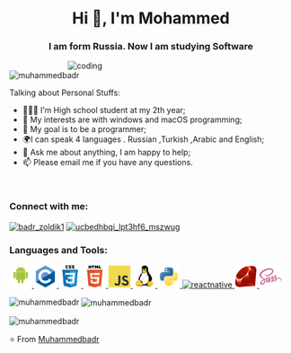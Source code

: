 <h1 align="center">Hi 👋, I'm Mohammed</h1>
<h3 align="center">I am form Russia. Now I am studying Software </h3>

<img align="right" width="400" src="https://media.tenor.com/2uyENRmiUt0AAAAC/coding.gif" alt="coding">


<p align="left"> <img src="https://komarev.com/ghpvc/?username=muhammedbadr&label=Profile%20views&color=0e75b6&style=flat" alt="muhammedbadr" /> </p>



Talking about Personal Stuffs:

- 👨🏽‍💻 I’m High school student at my 2th year; 
- 🤔 My interests are with windows and macOS programming;
- 💼 My goal is to be a programmer;
- 🌍I can speak 4 languages . Russian ,Turkish ,Arabic and English;
- 💬 Ask me about anything, I am happy to help;
- 📫 Please email me if you have any questions.

<p align="left"> <a href="https://twitter.com/" target="blank"><img src="https://img.shields.io/twitter/follow/?logo=twitter&style=for-the-badge" alt="" /></a> </p>

<h3 align="left">Connect with me:</h3>
<p align="left">
<a href="https://instagram.com/badr_zoldik1" target="blank"><img align="center" src="https://raw.githubusercontent.com/rahuldkjain/github-profile-readme-generator/master/src/images/icons/Social/instagram.svg" alt="badr_zoldik1" height="30" width="40" /></a>
<a href="https://www.youtube.com/c/ucbedhbqi_lpt3hf6_mszwug" target="blank"><img align="center" src="https://raw.githubusercontent.com/rahuldkjain/github-profile-readme-generator/master/src/images/icons/Social/youtube.svg" alt="ucbedhbqi_lpt3hf6_mszwug" height="30" width="40" /></a>
</p>

<h3 align="left">Languages and Tools:</h3>
<p align="left"> <a href="https://developer.android.com" target="_blank" rel="noreferrer"> <img src="https://raw.githubusercontent.com/devicons/devicon/master/icons/android/android-original-wordmark.svg" alt="android" width="40" height="40"/> </a> <a href="https://www.cprogramming.com/" target="_blank" rel="noreferrer"> <img src="https://raw.githubusercontent.com/devicons/devicon/master/icons/c/c-original.svg" alt="c" width="40" height="40"/> </a> <a href="https://www.w3schools.com/css/" target="_blank" rel="noreferrer"> <img src="https://raw.githubusercontent.com/devicons/devicon/master/icons/css3/css3-original-wordmark.svg" alt="css3" width="40" height="40"/> </a> <a href="https://www.w3.org/html/" target="_blank" rel="noreferrer"> <img src="https://raw.githubusercontent.com/devicons/devicon/master/icons/html5/html5-original-wordmark.svg" alt="html5" width="40" height="40"/> </a> <a href="https://developer.mozilla.org/en-US/docs/Web/JavaScript" target="_blank" rel="noreferrer"> <img src="https://raw.githubusercontent.com/devicons/devicon/master/icons/javascript/javascript-original.svg" alt="javascript" width="40" height="40"/> </a> <a href="https://www.linux.org/" target="_blank" rel="noreferrer"> <img src="https://raw.githubusercontent.com/devicons/devicon/master/icons/linux/linux-original.svg" alt="linux" width="40" height="40"/> </a> <a href="https://www.python.org" target="_blank" rel="noreferrer"> <img src="https://raw.githubusercontent.com/devicons/devicon/master/icons/python/python-original.svg" alt="python" width="40" height="40"/> </a> <a href="https://reactnative.dev/" target="_blank" rel="noreferrer"> <img src="https://reactnative.dev/img/header_logo.svg" alt="reactnative" width="40" height="40"/> </a> <a href="https://www.ruby-lang.org/en/" target="_blank" rel="noreferrer"> <img src="https://raw.githubusercontent.com/devicons/devicon/master/icons/ruby/ruby-original.svg" alt="ruby" width="40" height="40"/> </a> <a href="https://sass-lang.com" target="_blank" rel="noreferrer"> <img src="https://raw.githubusercontent.com/devicons/devicon/master/icons/sass/sass-original.svg" alt="sass" width="40" height="40"/> </a> </p>

<p><img align="left" src="https://github-readme-stats.vercel.app/api/top-langs?username=muhammedbadr&show_icons=true&locale=en&layout=compact" alt="muhammedbadr" /></p>

<p>&nbsp;<img align="center" src="https://github-readme-stats.vercel.app/api?username=muhammedbadr&show_icons=true&locale=en" alt="muhammedbadr" /></p>

<p><img align="center" src="https://github-readme-streak-stats.herokuapp.com/?user=muhammedbadr&" alt="muhammedbadr" /></p>

⭐️ From [Muhammedbadr](https://github.com/Muhammedbadr)
